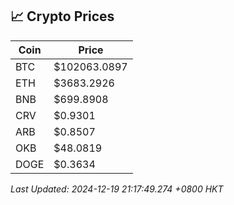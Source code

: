 ## 📈 Crypto Prices

| Coin | Price |
| ---- | ----- |
| BTC | $102063.0897 |
| ETH | $3683.2926 |
| BNB | $699.8908 |
| CRV | $0.9301 |
| ARB | $0.8507 |
| OKB | $48.0819 |
| DOGE | $0.3634 |

_Last Updated: 2024-12-19 21:17:49.274 +0800 HKT_